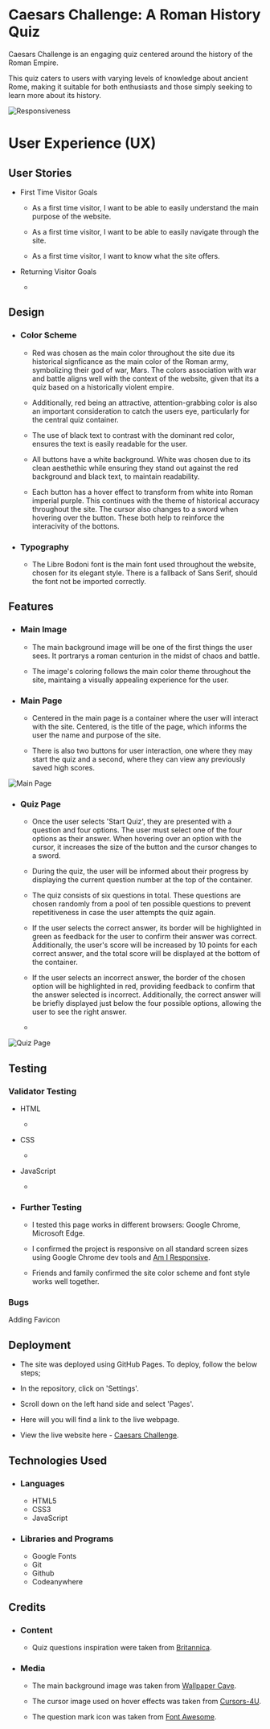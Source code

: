 # Caesars Challenge: A Roman History Quiz

Caesars Challenge is an engaging quiz centered around the history of the Roman Empire.

This quiz caters to users with varying levels of knowledge about ancient Rome, making it suitable for both enthusiasts and those simply seeking to learn more about its history.

![Responsiveness]()

# User Experience (UX)

## User Stories

- First Time Visitor Goals

  - As a first time visitor, I want to be able to easily understand the main purpose of the website.

  - As a first time visitor, I want to be able to easily navigate through the site.

  - As a first time visitor, I want to know what the site offers.

- Returning Visitor Goals

  -

## Design

- ### Color Scheme

  - Red was chosen as the main color throughout the site due its historical signficance as the main color of the Roman army, symbolizing their god of war, Mars. The colors association with war and battle aligns well with the context of the website, given that its a quiz based on a historically violent empire.

  - Additionally, red being an attractive, attention-grabbing color is also an important consideration to catch the users eye, particularly for the central quiz container.

  - The use of black text to contrast with the dominant red color, ensures the text is easily readable for the user.

  - All buttons have a white background. White was chosen due to its clean aesthethic while ensuring they stand out against the red background and black text, to maintain readability.

  - Each button has a hover effect to transform from white into Roman imperial purple. This continues with the theme of historical accuracy throughout the site. The cursor also changes to a sword when hovering over the button. These both help to reinforce the interacivity of the bottons.

- ### Typography

  - The Libre Bodoni font is the main font used throughout the website, chosen for its elegant style. There is a fallback of Sans Serif, should the font not be imported correctly.

## Features

- ### Main Image

  - The main background image will be one of the first things the user sees. It portrarys a roman centurion in the midst of chaos and battle.

  - The image's coloring follows the main color theme throughout the site, maintaing a visually appealing experience for the user.

- ### Main Page

  - Centered in the main page is a container where the user will interact with the site. Centered, is the title of the page, which informs the user the name and purpose of the site.

  - There is also two buttons for user interaction, one where they may start the quiz and a second, where they can view any previously saved high scores.

![Main Page](/images2/main.jpg)

- ### Quiz Page

  - Once the user selects 'Start Quiz', they are presented with a question and four options. The user must select one of the four options as their answer. When hovering over an option with the cursor, it increases the size of the button and the cursor changes to a sword.

  - During the quiz, the user will be informed about their progress by displaying the current question number at the top of the container.

  - The quiz consists of six questions in total. These questions are chosen randomly from a pool of ten possible questions to prevent repetitiveness in case the user attempts the quiz again.

  - If the user selects the correct answer, its border will be highlighted in green as feedback for the user to confirm their answer was correct. Additionally, the user's score will be increased by 10 points for each correct answer, and the total score will be displayed at the bottom of the container.

  - If the user selects an incorrect answer, the border of the chosen option will be highlighted in red, providing feedback to confirm that the answer selected is incorrect. Additionally, the correct answer will be briefly displayed just below the four possible options, allowing the user to see the right answer.
  -

![Quiz Page](/images2/quiz.jpg)

## Testing

### Validator Testing

- HTML

  -

- CSS

  -

- JavaScript

  -

- ### Further Testing

  - I tested this page works in different browsers: Google Chrome, Microsoft Edge.

  - I confirmed the project is responsive on all standard screen sizes using Google Chrome dev tools and [Am I Responsive](https://ui.dev/amiresponsive).

  - Friends and family confirmed the site color scheme and font style works well together.

### Bugs

Adding Favicon

## Deployment

- The site was deployed using GitHub Pages. To deploy, follow the below steps;

- In the repository, click on 'Settings'.

- Scroll down on the left hand side and select 'Pages'.

- Here will you will find a link to the live webpage.

- View the live website here - [Caesars Challenge](https://hugh1996.github.io/caesars-challenge-pp2/).

## Technologies Used

- ### Languages

  - HTML5
  - CSS3
  - JavaScript

- ### Libraries and Programs

  - Google Fonts
  - Git
  - Github
  - Codeanywhere

## Credits

- ### Content

  - Quiz questions inspiration were taken from [Britannica](https://www.britannica.com/).

- ### Media

  - The main background image was taken from [Wallpaper Cave](https://wallpapercave.com/).

  - The cursor image used on hover effects was taken from [Cursors-4U](https://www.cursors-4u.com).

  - The question mark icon was taken from [Font Awesome](https://fontawesome.com/).
